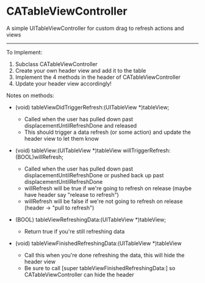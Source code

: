 CATableViewController
=====================

A simple UITableViewController for custom drag to refresh actions and views

-------------
To Implement:

1) Subclass CATableViewController
2) Create your own header view and add it to the table
3) Implement the 4 methods in the header of CATableViewController
4) Update your header view accordingly!

Notes on methods:

- (void) tableViewDidTriggerRefresh:(UITableView *)tableView;
    - Called when the user has pulled down past displacementUntilRefreshDone and released
    - This should trigger a data refresh (or some action) and update the header view to let them know
    
- (void) tableView:(UITableView *)tableView willTriggerRefresh:(BOOL)willRefresh;
    - Called when the user has pulled down past displacementUntilRefreshDone or pushed back up past displacementUntilRefreshDone
    - willRefresh will be true if we're going to refresh on release (maybe have header say "release to refresh")
    - willRefresh will be false if we're not going to refresh on release (header -> "pull to refresh")

- (BOOL) tableViewRefreshingData:(UITableView *)tableView;
    - Return true if you're still refreshing data

- (void) tableViewFinishedRefreshingData:(UITableView *)tableView
    - Call this when you're done refreshing the data, this will hide the header view
    - Be sure to call [super tableViewFinishedRefreshingData:] so CATableViewController can hide the header
  
  

